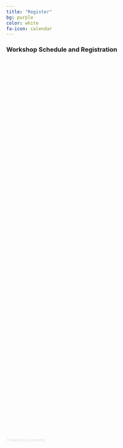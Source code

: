 ```yaml
---
title: "Register"
bg: purple
color: white 
fa-icon: calendar
---
```


### Workshop Schedule and Registration

<div style="width:100%; text-align:left;" id="wrapper" ><iframe
src="//https://www.eventbrite.ca/e/scientific-computing-fundamentals-for-camh-researchers-tickets-24842762371"
frameborder="0" height="1000" width="100%" vspace="0" hspace="0"
marginheight="5" marginwidth="5" scrolling="auto"
allowtransparency="true"></iframe><div style="font-family:Helvetica, Arial;
font-size:10px; padding:5px 0 5px; margin:2px; width:100%; text-align:left;"
><a class="powered-by-eb" style="color: #dddddd; text-decoration: none;"
target="_blank" href="https://www.eventbrite.ca/e/scientific-computing-fundamentals-for-camh-researchers-tickets-24842762371">Powered by
Eventbrite</a></div></div>
